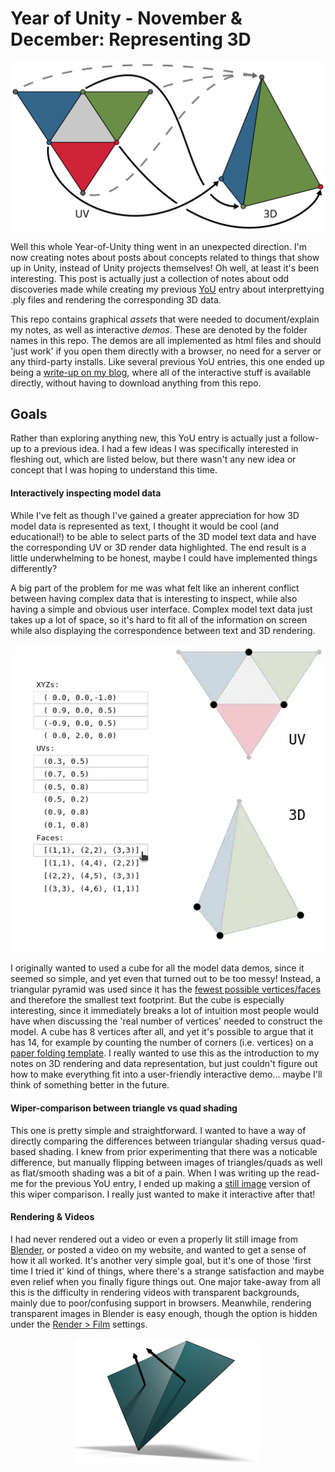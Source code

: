 # Year of Unity - November & December: Representing 3D

<p align="center">
  <img src="ASSET_pyramid/pyra_vert_mapping.svg">
</p>

Well this whole Year-of-Unity thing went in an unexpected direction. I'm now creating notes about posts about concepts related to things that show up in Unity, instead of Unity projects themselves! Oh well, at least it's been interesting. This post is actually just a collection of notes about odd discoveries made while creating my previous [YoU](https://github.com/heyoeyo/YoU_07_PLY_to_JSON) entry about interprettying .ply files and rendering the corresponding 3D data.

This repo contains graphical *assets* that were needed to document/explain my notes, as well as interactive *demos*. These are denoted by the folder names in this repo. The demos are all implemented as html files and should 'just work' if you open them directly with a browser, no need for a server or any third-party installs. Like several previous YoU entries, this one ended up being a [write-up on my blog](https://www.litfamiliar.com/posts/repr3d/), where all of the interactive stuff is available directly, without having to download anything from this repo.

## Goals
Rather than exploring anything new, this YoU entry is actually just a follow-up to a previous idea. I had a few ideas I was specifically interested in fleshing out, which are listed below, but there wasn't any new idea or concept that I was hoping to understand this time.

#### Interactively inspecting model data

While I've felt as though I've gained a greater appreciation for how 3D model data is represented as text, I thought it would be cool (and educational!) to be able to select parts of the 3D model text data and have the corresponding UV or 3D render data highlighted. The end result is a little underwhelming to be honest, maybe I could have implemented things differently?

A big part of the problem for me was what felt like an inherent conflict between having complex data that is interesting to inspect, while also having a simple and obvious user interface. Complex model text data just takes up a lot of space, so it's hard to fit all of the information on screen while also displaying the correspondence between text and 3D rendering.

<p align="center">
  <img src="github_images/interactive_example.webp">
</p>

I originally wanted to used a cube for all the model data demos, since it seemed so simple, and yet even that turned out to be too messy! Instead, a triangular pyramid was used since it has the [fewest possible vertices/faces](https://en.wikipedia.org/wiki/Simplex) and therefore the smallest text footprint. But the cube is especially interesting, since it immediately breaks a lot of intuition most people would have when discussing the 'real number of vertices' needed to construct the model. A cube has 8 vertices after all, and yet it's possible to argue that it has 14, for example by counting the number of corners (i.e. vertices) on a [paper folding template](https://timvandevall.com/paper-cube-template/). I really wanted to use this as the introduction to my notes on 3D rendering and data representation, but just couldn't figure out how to make everything fit into a user-friendly interactive demo... maybe I'll think of something better in the future.


#### Wiper-comparison between triangle vs quad shading
This one is pretty simple and straightforward. I wanted to have a way of directly comparing the differences between triangular shading versus quad-based shading. I knew from prior experimenting that there was a noticable difference, but manually flipping between images of triangles/quads as well as flat/smooth shading was a bit of a pain. When I was writing up the read-me for the previous YoU entry, I ended up making a [still image](https://github.com/heyoeyo/YoU_07_PLY_to_JSON#smooth-vs-face-vs-triangle-shading) version of this wiper comparison. I really just wanted to make it interactive after that!


#### Rendering & Videos
I had never rendered out a video or even a properly lit still image from [Blender](https://www.blender.org/), or posted a video on my website, and wanted to get a sense of how it all worked. It's another very simple goal, but it's one of those 'first time I tried it' kind of things, where there's a strange satisfaction and maybe even relief when you finally figure things out. One major take-away from all this is the difficulty in rendering videos with transparent backgrounds, mainly due to poor/confusing support in browsers. Meanwhile, rendering transparent images in Blender is easy enough, though the option is hidden under the [Render > Film](https://docs.blender.org/manual/en/latest/render/cycles/render_settings/film.html) settings.

<p align="center">
  <img src="github_images/transparent_blender_render.webp">
</p>